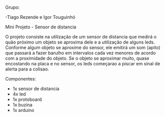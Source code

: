 Grupo:

-Tiago Rezende e Igor Touguinhó

Mini Projeto - Sensor de distancia 



O projeto consiste na utilização de um sensor de distancia que medirá  o quão próximo um objeto se aproxima dele e
a utilização de alguns leds. Conforme algum objeto se aproxime do sensor, ele emitirá um som (apito) que passará a 
fazer barulho em intervalos cada vez menores de acordo com a proximidade do objeto. Se o objeto se aproximar muito,
quase encostando na placa e no sensor, os leds começarao a piscar em sinal de alerta para a colisao. 

Componentes:

- 1x sensor de distancia 
- 4x led
- 1x protoboard
- 1x buzina 
- 1x arduino 
